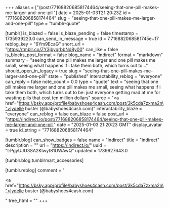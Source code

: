 +++
aliases = ["/post/771688206858174464/seeing-that-one-pill-makes-me-larger-and-one-pill"]
date = 2025-01-03T21:20:23Z
id = "771688206858174464"
slug = "seeing-that-one-pill-makes-me-larger-and-one-pill"
type = "tumblr-quote"

[tumblr]
is_blazed = false
is_blaze_pending = false
timestamp = 1735939223.0
can_send_in_message = true
id = 7.716882068581745e+17
reblog_key = "6Ym9EcaG"
short_url = "https://tmblr.co/ZY3jbygrbbNd8y00"
can_like = false
is_blocks_post_format = false
blog_name = "indirect"
format = "markdown"
summary = "seeing that one pill makes me larger and one pill makes me small, seeing what happens if i take them both, which turns out to..."
should_open_in_legacy = true
slug = "seeing-that-one-pill-makes-me-larger-and-one-pill"
state = "published"
interactability_reblog = "everyone"
can_reply = false
note_count = 0.0
type = "quote"
text = "seeing that one pill makes me larger and one pill makes me small, seeing what happens if i take them both, which turns out to be: just everyone getting mad at me for wasting pills that cost ten million dollars"
source = "<a href=\"https://bsky.app/profile/babyshoes4cash.com/post/3k5cda7zxma2n\">lydelle buster (@babyshoes4cash.com)</a>"
interactability_blaze = "everyone"
can_reblog = false
can_blaze = false
post_url = "https://indirect.io/post/771688206858174464/seeing-that-one-pill-makes-me-larger-and-one-pill"
date = "2025-01-03 21:20:23 GMT"
display_avatar = true
id_string = "771688206858174464"

[tumblr.blog]
can_show_badges = false
name = "indirect"
title = "indirect"
description = ""
url = "https://indirect.io/"
uuid = "t:PgyUJU3SA2Klwyt81UWAwQ"
updated = 1739927643.0

[tumblr.blog.tumblrmart_accessories]

[tumblr.reblog]
comment = "<p><a href=\"https://bsky.app/profile/babyshoes4cash.com/post/3k5cda7zxma2n\">lydelle buster (@babyshoes4cash.com)</a></p>"
tree_html = ""
+++
